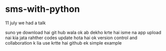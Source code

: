 # sms-with-python

11 july we had a talk

suno
ye download hai
git hub wala 
ok
ab dekho krte hai
isme na app upload nai kia jata rahther codes update hota hai 
ok
version control and collaboration k lia use krtte hai github
ek simple  example